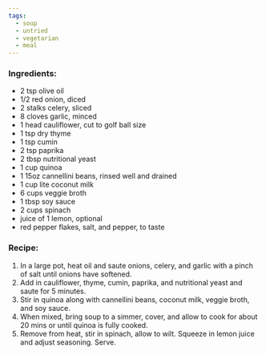 ```yaml
---
tags:
  - soup
  - untried
  - vegetarian
  - meal
---
```

### Ingredients:
- 2 tsp olive oil
- 1/2 red onion, diced
- 2 stalks celery, sliced
- 8 cloves garlic, minced
- 1 head cauliflower, cut to golf ball size
- 1 tsp dry thyme
- 1 tsp cumin
- 2 tsp paprika
- 2 tbsp nutritional yeast
- 1 cup quinoa
- 1 15oz cannellini beans, rinsed well and drained
- 1 cup lite coconut milk
- 6 cups veggie broth
- 1 tbsp soy sauce
- 2 cups spinach
- juice of 1 lemon, optional
- red pepper flakes, salt, and pepper, to taste

### Recipe:
1. In a large pot, heat oil and saute onions, celery, and garlic with a pinch of salt until onions have softened. 
2. Add in cauliflower, thyme, cumin, paprika, and nutritional yeast and saute for 5 minutes. 
3. Stir in quinoa along with cannellini beans, coconut milk, veggie broth, and soy sauce.
4. When mixed, bring soup to a simmer, cover, and allow to cook for about 20 mins or until quinoa is fully cooked. 
5. Remove from heat, stir in spinach, allow to wilt. Squeeze in lemon juice and adjust seasoning. Serve. 